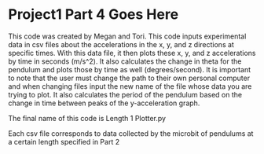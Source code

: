 # Project1 Part 4 Goes Here

This code was created by Megan and Tori. 
This code inputs experimental data in csv files about the accelerations in the x, y, and z directions at specific times. 
With this data file, it then plots these x, y, and z accelerations by time in seconds (m/s^2). 
It also calculates the change in theta for the pendulum and plots those by time as well (degrees/second). 
It is important to note that the user must change the path to their own personal computer and when changing files input the new name of the file whose data you are trying to plot.
It also calculates the period of the pendulum based on the change in time between peaks of the y-acceleration graph.    

The final name of this code is Length 1 Plotter.py

Each csv file corresponds to data collected by the microbit of pendulums at a certain length specified in Part 2